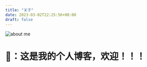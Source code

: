 ```yaml
---
title: "关于"
date: 2023-03-02T22:25:56+08:00
draft: false
---
```


![about me](https://img-prod-cms-rt-microsoft-com.akamaized.net/cms/api/am/imageFileData/RE4wpof?ver=d655)


# 🐻：这是我的个人博客，欢迎！！！